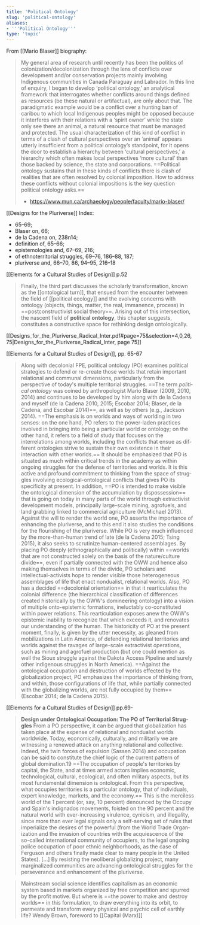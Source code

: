 ```yaml
---
title: 'Political Ontology'
slug: 'political-ontology'
aliases:
- '''Political Ontology'''
type: 'topic'
---
```


From [[Mario Blaser]] biography:
> My general area of research until recently has been the politics of colonization/decolonization through the lens of conflicts over development and/or conservation projects mainly involving Indigenous communities in Canada Paraguay and Labrador. In this line of enquiry, I began to develop ‘political ontology,’ an analytical framework that interrogates whether conflicts around things defined as resources (be these natural or artifactual), are only about that. The paradigmatic example would be a conflict over a hunting ban of caribou to which local Indigenous peoples might be opposed because it interferes with their relations with a ‘spirit owner’ while the state only see there an animal, a natural resource that must be managed and protected. The usual characterization of this kind of conflict in terms of a clash of cultural perspectives over an ‘animal’ appears utterly insufficient from a political ontology’s standpoint, for it opens the door to establish a hierarchy between ‘cultural perspectives,’ a hierarchy which often makes local perspectives ‘more cultural’ than those backed by science, the state and corporations. ==Political ontology sustains that in these kinds of conflicts there is clash of realities that are often resolved by colonial imposition. How to address these conflicts without colonial impositions is the key question political ontology asks.==
> - https://www.mun.ca/archaeology/people/faculty/mario-blaser/

[[Designs for the Pluriverse]] Index:
- 65–69; 
- Blaser on, 66; 
- de la Cadena on, 238n14; 
- definition of, 65–66; 
- epistemologies and, 67–69, 216; 
- of ethnoterritorial struggles, 69–76, 186–88, 187; 
- pluriverse and, 66–70, 86, 94–95, 216–18

[[Ele­ments for a Cultural Studies of Design]] p.52
> Finally, the third part discusses the scholarly transformation, known as the [[ontological turn]], that ensued from the encounter between the field of [[political ecology]] and the evolving concerns with ontology (objects, things, matter, the real, immanence, process) in ==postconstructivist social theory==. Arising out of this intersection, the nascent field of **political ontology**, this chapter suggests, constitutes a constructive space for rethinking design ontologically.

[[Designs_for_the_Pluriverse_Radical_Inter.pdf#page=75&selection=4,0,26,75|Designs_for_the_Pluriverse_Radical_Inter, page 75]]

[[Ele­ments for a Cultural Studies of Design]], pp. 65-67
>Along with decolonial FPE, po­litic­al ontology (PO) examines pol­iti­cal strategies to defend or re-­create ­those worlds that retain impor­tant relational and communal dimensions, particularly from the perspective of t­oday's multiple territorial struggles. ==The term *po­liti­cal ontology* was coined by anthropologist Mario Blaser (2009, 2010, 2014) and continues to be developed by him along with de la Cadena and myself (de la Cadena 2010, 2015; Escobar 2014; Blaser, de la Cadena, and Escobar 2014)==, as well as by ­others (e.g., Jackson 2014). ==The emphasis is on worlds and ways of worlding in two senses: on the one hand, PO refers to the power-­laden practices involved in bringing into being a par­tic­u­lar world or ontology; on the other hand, it refers to a field of study that focuses on the interrelations among worlds, including the conflicts that ensue as dif­fer­ent ontologies strive to sustain their own existence in their interaction with other worlds.== It should be emphasized that PO is situated as much within critical trends in the academy as within ongoing struggles for the defense of territories and worlds. It is this active and profound commitment to thinking from the space of strug­gles involving ecological-­ontological conflicts that gives PO its specificity at pres­ent. In addition, ==PO is intended to make vis­i­ble the ontological dimension of the accumulation by dispossession== that is ­going on t­oday in many parts of the world through extractivist development models, principally large-­scale mining, agrofuels, and land grabbing linked to commercial agriculture (McMichael 2013). Against the ­will to render the world one, PO asserts the importance of enhancing the pluriverse, and to this end it also studies the conditions for the flourishing of the pluriverse.
>While PO is very much influenced by the more-­than-­human trend of late (de la Cadena 2015; Tsing 2015), it also seeks to scrutinize human-­centered assemblages. By placing PO deeply (ethnographically and po­liti­cally) within ==worlds that are not constructed solely on the basis of the nature/culture divide==, even if partially connected with the OWW and hence also making themselves in terms of the divide, PO scholars and intellectual-­activists hope to render visi­ble ­those heterogeneous assemblages of life that enact nondualist, relational worlds. Also, PO has a deci­ded ==decolonial orientation== in that it rearticulates the colonial difference (the hierarchical classification of differences created historically by the OWW's domineering ontology) into a vision of multiple onto-­epistemic formations, ineluctably co-constituted within power relations. This rearticulation exposes anew the OWW's epistemic inability to recognize that which exceeds it, and renovates our understanding of the ­human.
>The historicity of PO at the pres­ent moment, fin­ally, is given by the utter necessity, as gleaned from mobilizations in Latin Amer­ic­a, of defending relational territories and worlds against the ravages of large-­scale extractivist operations, such as mining and agrofuel production (but one could mention as well the Sioux strugg­le against the Dakota Access Pipeline and surely other indigenous struggles in North Amer­i­ca). ==Against the ontological occupation and destruction of worlds effected by the globalization proj­ect, PO emphasizes the importance of thinking from, and within, ­those configurations of life that, while partially connected with the globalizing worlds, are not fully occupied by them== (Escobar 2014; de la Cadena 2015).

[[Ele­ments for a Cultural Studies of Design]] pp.69-
>**Design ­under Ontological Occupation: The PO of Territorial Strug­gles**
>From a PO perspective, it can be argued that globalization has taken place at the expense of relational and nondualist worlds worldwide. ­Today, eco­nom­ically, culturally, and militarily we are witnessing a renewed attack on anything relational and collective. Indeed, the twin forces of expulsion (Sassen 2014) and occupation can be said to constitute the chief logic of the current pattern of global domination.19 ==The occupation of p­eople's territories by capital, the State, and at times armed actors implies economic, technological, cultural, ecological, and often military aspects, but its most fundamental dimension is ontological. From this perspective, what occupies territories is a par­tic­ul­ar ontology, that of individuals, expert knowledge, markets, and the economy.== This is the merciless world of the 1 ­percent (or, say, 10 ­percent) denounced by the Occupy and Spain's indignados movements, foisted on the 90 ­percent and the natu­ral world with ever-i­ncreasing virulence, cynicism, and illegality, since more than ever ­legal signals only a self-­serving set of rules that imperialize the desires of the power­ful (from the World Trade Organ­ization and the invasion of countries with the acquiescence of the so-­called international community of occupiers, to the ­legal ongoing police occupation of poor ethnic neighborhoods, as the case of Ferguson and ­others fi­nally made clear to many ­people in the United States).
>\[...] By resisting the neoliberal globalizing project, many marginalized communities are advancing ontological struggles for the perseverance and enhancement of the pluriverse.

>Mainstream social science identifies capitalism as an economic system based in markets organized by free competition and spurred by the profit motive. But where is ==the power to make and destroy worlds== in this formulation, to draw everything into its orbit, to permeate and transform every physical and psychic cell of earthly life?
>Wendy Brown, foreword to [[Capital (Marx)]]